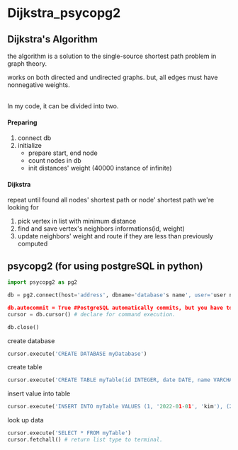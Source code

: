 # Dijkstra_psycopg2

## Dijkstra's Algorithm
the algorithm is a solution to the single-source shortest path problem in graph theory.

works on both directed and undirected graphs. but, all edges must have nonnegative weights.


\
In my code, it can be divided into two.

#### Preparing
1. connect db
2. initialize
    - prepare start, end node
    - count nodes in db
    - init distances' weight (40000 instance of infinite)
#### Dijkstra
repeat until found all nodes' shortest path or node' shortest path we're looking for
1. pick vertex in list with minimum distance
2. find and save vertex's neighbors informations(id, weight)
3. update neighbors' weight and route if they are less than previously computed

## psycopg2 (for using postgreSQL in python)
```python
import psycopg2 as pg2

db = pg2.connect(host='address', dbname='database's name', user='user name', password='password', port='port number')

db.autocommit = True #PostgreSQL automatically commits, but you have to set up the autocommit separately in Python.
cursor = db.cursor() # declare for command execution.

db.close()
```

create database
```python
cursor.execute('CREATE DATABASE myDatabase')
```

create table
```python
cursor.execute('CREATE TABLE myTable(id INTEGER, date DATE, name VARCHAR(20))')
```

insert value into table
```python
cursor.execute('INSERT INTO myTable VALUES (1, '2022-01-01', 'kim'), (2, '2022-01-02', 'Jay')')
```

look up data
```python
cursor.execute('SELECT * FROM myTable')
cursor.fetchall() # return list type to terminal.
```

